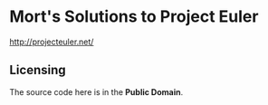 Mort's Solutions to Project Euler
=============

<http://projecteuler.net/>

## Licensing

The source code here is in the __Public Domain__.

